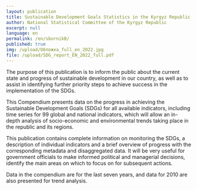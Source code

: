```yaml
---
layout: publication
title: Sustainable Development Goals Statistics in the Kyrgyz Republic 
author: National Statistical Committee of the Kyrgyz Republic
excerpt: null
language: en
permalink: /en/sbornikB/
published: true
img: /upload/Обложка_full_en_2022.jpg
file: /upload/SDG_report_EN_2022_full.pdf
---
```


The purpose of this publication is to inform the public about the current state and progress of sustainable development in our country, as well as to assist in identifying further priority steps to achieve success in the implementation of the SDGs.

This Compendium presents data on the progress in achieving the Sustainable Development Goals (SDGs) for all available indicators, including time series for 99 global and national indicators, which will allow an in-depth analysis of socio-economic and environmental trends taking place in the republic and its regions.

This publication contains complete information on monitoring the SDGs, a description of individual indicators and a brief overview of progress with the corresponding metadata and disaggregated data. It will be very useful for government officials to make informed political and managerial decisions, identify the main areas on which to focus on for subsequent actions.

Data in the compendium are for the last seven years, and data for 2010 are also presented for trend analysis.
